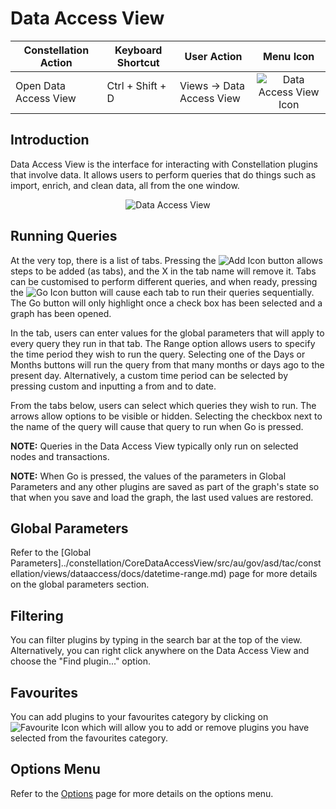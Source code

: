 # Data Access View

<table class="table table-striped">
<thead>
<tr class="header">
<th>Constellation Action</th>
<th>Keyboard Shortcut</th>
<th>User Action</th>
<th style="text-align: center;">Menu Icon</th>
</tr>
</thead>
<tbody>
<tr class="odd">
<td>Open Data Access View</td>
<td>Ctrl + Shift + D</td>
<td>Views -&gt; Data Access View</td>
<td style="text-align: center;"><img src="../constellation/CoreDataAccessView/src/au/gov/asd/tac/constellation/views/dataaccess/docs/resources/data-access-view.png" alt="Data Access View Icon" /></td>
</tr>
</tbody>
</table>

## Introduction

Data Access View is the interface for interacting with Constellation
plugins that involve data. It allows users to perform queries that do
things such as import, enrich, and clean data, all from the one window.

<div style="text-align: center">

<img src="../constellation/CoreDataAccessView/src/au/gov/asd/tac/constellation/views/dataaccess/docs/resources/DataAccessView.png" alt="Data Access
View" />

</div>

## Running Queries

At the very top, there is a list of tabs. Pressing the <img src="../constellation/CoreDataAccessView/src/au/gov/asd/tac/constellation/views/dataaccess/docs/resources/DataAccessAdd.png" alt="Add
Icon" />
button allows steps to be added (as tabs), and the X in the tab name
will remove it. Tabs can be customised to perform different queries, and
when ready, pressing the <img src="../constellation/CoreDataAccessView/src/au/gov/asd/tac/constellation/views/dataaccess/docs/resources/DataAccessGo.png" alt="Go
Icon" />
button will cause each tab to run their queries sequentially. The Go
button will only highlight once a check box has been selected and a
graph has been opened.

In the tab, users can enter values for the global parameters that will
apply to every query they run in that tab. The Range option allows users
to specify the time period they wish to run the query. Selecting one of
the Days or Months buttons will run the query from that many months or
days ago to the present day. Alternatively, a custom time period can be
selected by pressing custom and inputting a from and to date.

From the tabs below, users can select which queries they wish to run.
The arrows allow options to be visible or hidden. Selecting the checkbox
next to the name of the query will cause that query to run when Go is
pressed.

**NOTE:** Queries in the Data Access View typically only run on selected
nodes and transactions.

**NOTE:** When Go is pressed, the values of the parameters in Global
Parameters and any other plugins are saved as part of the graph's state
so that when you save and load the graph, the last used values are
restored.

## Global Parameters

Refer to the [Global
Parameters]../constellation/CoreDataAccessView/src/au/gov/asd/tac/constellation/views/dataaccess/docs/datetime-range.md)
page for more details on the global parameters section.

## Filtering

You can filter plugins by typing in the search bar at the top of the
view. Alternatively, you can right click anywhere on the Data Access
View and choose the "Find plugin..." option.

## Favourites

You can add plugins to your favourites category by clicking on
![Favourite
Icon](../constellation/CoreDataAccessView/src/au/gov/asd/tac/constellation/views/dataaccess/docs/resources/DataAccessFavourite.png)
which will allow you to add or remove plugins you have selected from the
favourites category.

## Options Menu

Refer to the
[Options](../constellation/CoreDataAccessView/src/au/gov/asd/tac/constellation/views/dataaccess/docs/data-access-options.md)
page for more details on the options menu.
